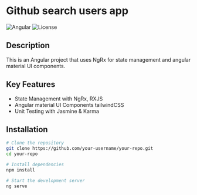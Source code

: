 # Github search users app

![Angular](https://img.shields.io/badge/Angular-v19-red) ![License](https://img.shields.io/badge/license-MIT-blue)

## Description
This is an Angular project that uses NgRx for state management and angular material UI components.

##  Key Features
- State Management with NgRx, RXJS
- Angular material UI Components tailwindCSS
- Unit Testing with Jasmine & Karma

## Installation

```sh
# Clone the repository
git clone https://github.com/your-username/your-repo.git
cd your-repo

# Install dependencies
npm install

# Start the development server
ng serve
